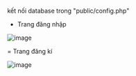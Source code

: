 kết nối database trong "public/config.php"

- Trang đăng nhập

![image](https://github.com/user-attachments/assets/9901a3c7-9196-42d4-a9c8-32ce77192ddf)

= Trang đăng kí

![image](https://github.com/user-attachments/assets/90fc8314-1601-48f1-b34a-2b8c98370a83)
